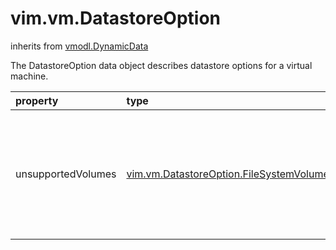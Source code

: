 vim.vm.DatastoreOption
======================
inherits from [vmodl.DynamicData](docs/vmodl.DynamicData.md)


The DatastoreOption data object describes datastore options   for a virtual machine.

| property | type | optional | priv | desc |
|:---------|:-----|:---------|:-----|:-----|
| unsupportedVolumes | [vim.vm.DatastoreOption.FileSystemVolumeOption](vim.vm.DatastoreOption.FileSystemVolumeOption.md "vim.vm.DatastoreOption.FileSystemVolumeOption") | true | None | The type of file system volumes on which this virtual machine cannot have  its disk and configuration files. |


